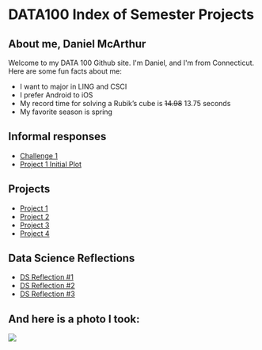 # DATA100 Index of Semester Projects

## About me, Daniel McArthur
Welcome to my DATA 100 Github site. I'm Daniel, and I'm from Connecticut. Here are some fun facts about me:

* I want to major in LING and CSCI
* I prefer Android to iOS
* My record time for solving a Rubik’s cube is ~~14.98~~ 13.75 seconds
* My favorite season is spring

## Informal responses
* [Challenge 1](challenge1.md)
* [Project 1 Initial Plot](project1plot.md)

## Projects
* [Project 1](project1.md)
* [Project 2](project2.md)
* [Project 3](project3.md)
* [Project 4](project4.md)

## Data Science Reflections
* [DS Reflection #1](DS_Reflection_1.md)
* [DS Reflection #2](DS_Reflection_2.md)
* [DS Reflection #3](DS_Reflection_3.md)

## And here is a photo I took:
![](342835_0014.jpg)
